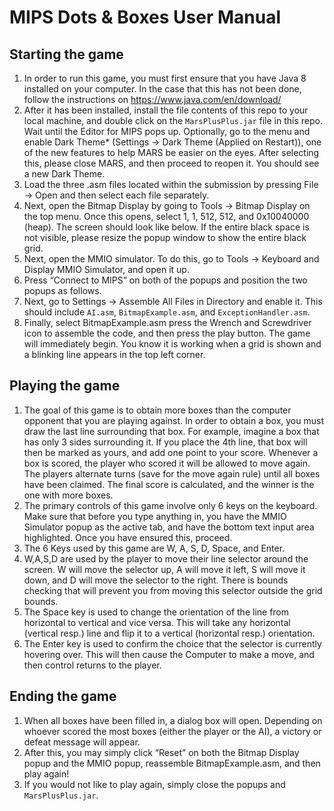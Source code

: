 # MIPS Dots & Boxes User Manual
## Starting the game
1. In order to run this game, you must first ensure that you have Java 8 installed on your computer. In the case that this has not been done, follow the instructions on https://www.java.com/en/download/
2. After it has been installed, install the file contents of this repo to your local machine, and double click on the `MarsPlusPlus.jar` file in this repo. Wait until the Editor for MIPS pops up. Optionally, go to the menu and enable Dark Theme* (Settings $\rightarrow$ Dark Theme (Applied on Restart)), one of the new features to help MARS be easier on the eyes. After selecting this, please close MARS, and then proceed to reopen it. You should see a new Dark Theme.
3. Load the three .asm files located within the submission by pressing File $\rightarrow$ Open and then select each file separately.
4. Next, open the Bitmap Display by going to Tools $\rightarrow$ Bitmap Display on the top menu. Once this opens, select 1, 1, 512, 512, and 0x10040000 (heap). The screen should look like below. If the entire black space is not visible, please resize the popup window to show the entire black grid.
5. Next, open the MMIO simulator. To do this, go to Tools $\rightarrow$ Keyboard and Display MMIO Simulator, and open it up.
6. Press “Connect to MIPS” on both of the popups and position the two popups as follows.
7. Next, go to Settings $\rightarrow$ Assemble All Files in Directory and enable it. This should include `AI.asm`, `BitmapExample.asm`, and `ExceptionHandler.asm`.
8. Finally, select BitmapExample.asm press the Wrench and Screwdriver icon to assemble the code, and then press the play button. The game will immediately begin. You know it is working when a grid is shown and a blinking line appears in the top left corner.
## Playing the game
1. The goal of this game is to obtain more boxes than the computer opponent that you are playing against. In order to obtain a box, you must draw the last line surrounding that box. For example, imagine a box that has only 3 sides surrounding it. If you place the 4th line, that box will then be marked as yours, and add one point to your score. Whenever a box is scored, the player who scored it will be allowed to move again. The players alternate turns (save for the move again rule) until all boxes have been claimed. The final score is calculated, and the winner is the one with more boxes.
2. The primary controls of this game involve only 6 keys on the keyboard. Make sure that before you type anything in, you have the MMIO Simulator popup as the active tab, and have the bottom text input area highlighted. Once you have ensured this, proceed.
3. The 6 Keys used by this game are W, A, S, D, Space, and Enter.
4. W,A,S,D are used by the player to move their line selector around the screen. W will move the selector up, A will move it left, S will move it down, and D will move the selector to the right. There is bounds checking that will prevent you from moving this selector outside the grid bounds.
5. The Space key is used to change the orientation of the line from horizontal to vertical and vice versa. This will take any horizontal (vertical resp.) line and flip it to a vertical (horizontal resp.) orientation.
6. The Enter key is used to confirm the choice that the selector is currently hovering over. This will then cause the Computer to make a move, and then control returns to the player.
## Ending the game
1. When all boxes have been filled in, a dialog box will open. Depending on whoever scored the most boxes (either the player or the AI), a victory or defeat message will appear.
2. After this, you may simply click “Reset” on both the Bitmap Display popup and the MMIO popup, reassemble BitmapExample.asm, and then play again!
3. If you would not like to play again, simply close the popups and `MarsPlusPlus.jar`.
